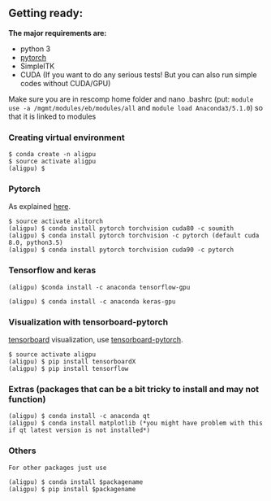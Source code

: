 ## Getting ready:

**The major requirements are:**

* python 3
* [pytorch](http://pytorch.org/)
* SimpleITK
* CUDA (If you want to do any serious tests! But you can also run simple codes without CUDA/GPU)

Make sure you are in rescomp home folder and nano .bashrc (put: `module use -a /mgmt/modules/eb/modules/all` and `module load Anaconda3/5.1.0`) so that it is linked to modules

### Creating virtual environment

```shell
$ conda create -n aligpu
$ source activate aligpu
(aligpu) $
```

### Pytorch
As explained [here](http://pytorch.org/).
```shell
$ source activate alitorch
(aligpu) $ conda install pytorch torchvision cuda80 -c soumith
(aligpu) $ conda install pytorch torchvision -c pytorch (default cuda 8.0, python3.5)
(aligpu) $ conda install pytorch torchvision cuda90 -c pytorch
```

### Tensorflow and keras

```shell
(aligpu) $conda install -c anaconda tensorflow-gpu

```

```shell
(aligpu) $ conda install -c anaconda keras-gpu
```

### Visualization with tensorboard-pytorch

[tensorboard](https://www.tensorflow.org/get_started/summaries_and_tensorboard) visualization, use [tensorboard-pytorch](https://github.com/lanpa/tensorboard-pytorch).

```shell
$ source activate aligpu
(aligpu) $ pip install tensorboardX
(aligpu) $ pip install tensorflow
```

### Extras (packages that can be a bit tricky to install and may not function)

```shell
(aligpu) $ conda install -c anaconda qt
(aligpu) $ conda install matplotlib (*you might have problem with this if qt latest version is not installed*)
```

### Others

    For other packages just use 
   
``` shell
(aligpu) $ conda install $packagename
(aligpu) $ pip install $packagename

```




